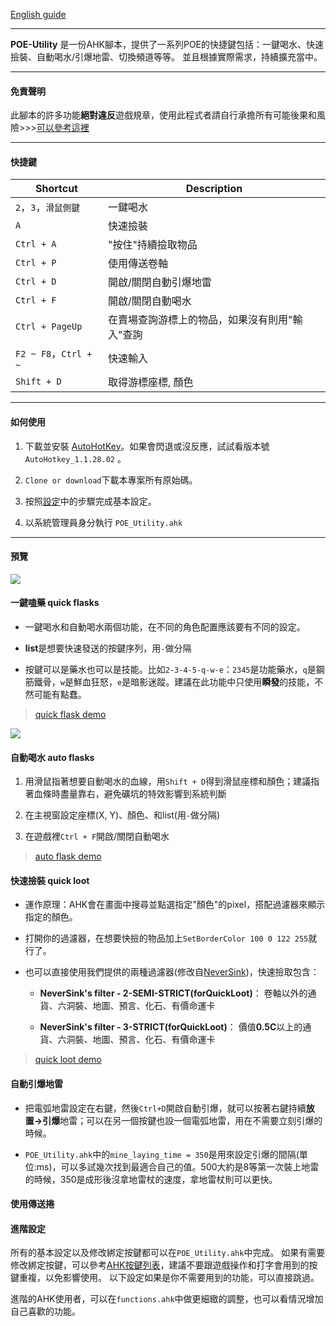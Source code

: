 
[English guide](https://github.com/heyfey/POE_Utility/blob/master/README-EN.md)

---

**POE-Utility**
是一份AHK腳本，提供了一系列POE的快捷鍵包括：一鍵喝水、快速撿裝、自動喝水/引爆地雷、切換頻道等等。
並且根據實際需求，持續擴充當中。

---
#### 免責聲明 ####

此腳本的許多功能**絕對違反**遊戲規章，使用此程式者請自行承擔所有可能後果和風險>>>[可以參考這裡](https://www.ptt.cc/bbs/PathofExile/M.1536799446.A.BB1.html)

---

#### 快捷鍵 ####

|Shortcut|Description|
|---    |---    |
| `2`，`3`，`滑鼠側鍵`      | 一鍵喝水
| `A`      | 快速撿裝
| `Ctrl + A`      | "按住"持續撿取物品
| `Ctrl + P`      | 使用傳送卷軸 
| `Ctrl + D`      | 開啟/關閉自動引爆地雷
| `Ctrl + F`      | 開啟/關閉自動喝水
| `Ctrl + PageUp`      | 在賣場查詢游標上的物品，如果沒有則用"輸入"查詢
| `F2 ~ F8`，`Ctrl + ~` | 快速輸入 |
| `Shift + D`      | 取得游標座標, 顏色

---

#### 如何使用 ####

1. 下載並安裝 [AutoHotKey](https://www.autohotkey.com/)。如果會閃退或沒反應，試試看版本號 `AutoHotkey_1.1.28.02` 。

2. `Clone or download`下載本專案所有原始碼。

3. 按照[設定](#設定)中的步驟完成基本設定。

4. 以系統管理員身分執行 `POE_Utility.ahk`

---

#### 預覽 ####

![](https://i.imgur.com/KKYFncG.png)

#### 一鍵嗑藥 quick flasks ####

+ 一鍵喝水和自動喝水兩個功能，在不同的角色配置應該要有不同的設定。

+ **list**是想要快速發送的按鍵序列，用`-`做分隔

+ 按鍵可以是藥水也可以是技能。比如`2-3-4-5-q-w-e`：`2345`是功能藥水，`q`是鋼筋鐵骨，`w`是鮮血狂怒，`e`是暗影迷蹤。建議在此功能中只使用**瞬發**的技能，不然可能有點蠢。

<blockquote class="imgur-embed-pub" lang="en" data-id="a/yp8D0kz"  ><a href="//imgur.com/a/yp8D0kz">quick flask demo</a></blockquote>

![](https://imgur.com/8lDp650)

#### 自動喝水 auto flasks ####

1. 用滑鼠指著想要自動喝水的血線，用`Shift + D`得到滑鼠座標和顏色；建議指著血條時盡量靠右，避免礦坑的特效影響到系統判斷

2. 在主視窗設定座標(X, Y)、顏色、和list(用`-`做分隔)

3. 在遊戲裡`Ctrl + F`開啟/關閉自動喝水

<blockquote class="imgur-embed-pub" lang="en" data-id="a/a79rwEU"  ><a href="//imgur.com/a/a79rwEU">auto flask demo</a></blockquote>

#### 快速撿裝 quick loot ####

+ 運作原理：AHK會在畫面中搜尋並點選指定"顏色"的pixel，搭配過濾器來顯示指定的顏色。

+ 打開你的過濾器，在想要快撿的物品加上`SetBorderColor 100 0 122 255`就行了。

+ 也可以直接使用我們提供的兩種過濾器(修改自[NeverSink](https://github.com/NeverSinkDev/NeverSink-Filter))，快速撿取包含：

   + **NeverSink's filter - 2-SEMI-STRICT(forQuickLoot)**： 卷軸以外的通貨、六洞裝、地圖、預言、化石、有價命運卡
   
   + **NeverSink's filter - 3-STRICT(forQuickLoot)**： 價值**0.5C**以上的通貨、六洞裝、地圖、預言、化石、有價命運卡

<blockquote class="imgur-embed-pub" lang="en" data-id="a/ZtkeSUo"  ><a href="//imgur.com/a/ZtkeSUo">quick loot demo</a></blockquote>


#### 自動引爆地雷 ####

+ 把電弧地雷設定在右鍵，然後`Ctrl+D`開啟自動引爆，就可以按著右鍵持續**放置->引爆**地雷；可以在另一個按鍵也設一個電弧地雷，用在不需要立刻引爆的時候。

+ `POE_Utility.ahk`中的`mine_laying_time = 350`是用來設定引爆的間隔(單位:ms)，可以多試幾次找到最適合自己的值。500大約是8等第一次裝上地雷的時候，350是成形後沒拿地雷杖的速度，拿地雷杖則可以更快。

#### 使用傳送捲 ####

#### 進階設定 ####

所有的基本設定以及修改綁定按鍵都可以在`POE_Utility.ahk`中完成。
如果有需要修改綁定按鍵，可以參考[AHK按鍵列表](https://autohotkey.com/docs/KeyList.htm)，建議不要跟遊戲操作和打字會用到的按鍵重複，以免影響使用。
以下設定如果是你不需要用到的功能，可以直接跳過。

進階的AHK使用者，可以在`functions.ahk`中做更細緻的調整，也可以看情況增加自己喜歡的功能。



